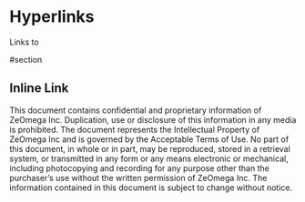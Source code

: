 # Hyperlinks

Links to <section> #section



# <a name="section"> Inline Link</a>
  
  This document contains confidential and proprietary information of ZeOmega Inc. Duplication, use or disclosure of this information in any media is prohibited. The document represents the Intellectual Property of ZeOmega Inc and is governed by the Acceptable Terms of Use. No part of this document, in whole or in part, may be reproduced, stored in a retrieval system, or transmitted in any form or any means electronic or mechanical, including photocopying and recording for any purpose other than the purchaser’s use without the written permission of ZeOmega Inc. The information contained in this document is subject to change without notice.
